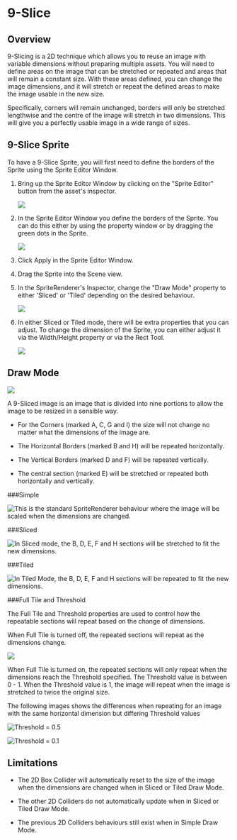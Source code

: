 9-Slice
=======

Overview
--------

9-Slicing is a 2D technique which allows you to reuse an image with variable dimensions without preparing multiple assets. You will need to define areas on the image that can be stretched or repeated and areas that will remain a constant size. With these areas defined, you can change the image dimensions, and it will stretch or repeat the defined areas to make the image usable in the new size.

Specifically, corners will remain unchanged, borders will only be stretched lengthwise and the centre of the image will stretch in two dimensions. This will give you a perfectly usable image in a wide range of sizes.

9-Slice Sprite
--------------

To have a 9-Slice Sprite, you will first need to define the borders of the Sprite using the Sprite Editor Window.

1. Bring up the Sprite Editor Window by clicking on the "Sprite Editor" button from the asset's inspector.

    ![](../uploads/Main/9Slice1.png) 

2. In the Sprite Editor Window you define the borders of the Sprite. You can do this either by using the property window or by dragging the green dots in the Sprite.

    ![](../uploads/Main/9Slice2.jpg) 

3. Click Apply in the Sprite Editor Window.

4. Drag the Sprite into the Scene view.

5. In the SpriteRenderer's Inspector, change the "Draw Mode" property to either 'Sliced' or 'Tiled' depending on the desired behaviour.

    ![](../uploads/Main/9Slice3.png) 

6. In either Sliced or Tiled mode, there will be extra properties that you can adjust. To change the dimension of the Sprite, you can either adjust it via the Width/Height property or via the Rect Tool.

    ![](../uploads/Main/9Slice4.png) 


Draw Mode
---------

![](../uploads/Main/9Slice5.png) 

A 9-Sliced image is an image that is divided into nine portions to allow the image to be resized in a sensible way.

* For the Corners (marked A, C, G and I) the size will not change no matter what the dimensions of the image are.

* The Horizontal Borders (marked B and H) will be repeated horizontally.

* The Vertical Borders (marked D and F) will be repeated vertically.

* The central section (marked E) will be stretched or repeated both horizontally and vertically.


###Simple

![This is the standard SpriteRenderer behaviour where the image will be scaled when the dimensions are changed.](../uploads/Main/9Slice6.png) 

###Sliced

![In Sliced mode, the B, D, E, F and H sections will be stretched to fit the new dimensions.](../uploads/Main/9Slice7.png) 

###Tiled

![In Tiled Mode, the B, D, E, F and H sections will be repeated to fit the new dimensions.](../uploads/Main/9Slice8.png) 

###Full Tile and Threshold

The Full Tile and Threshold properties are used to control how the repeatable sections will repeat based on the change of dimensions.

When Full Tile is turned off, the repeated sections will repeat as the dimensions change.

![](../uploads/Main/9Slice9.png) 

When Full Tile is turned on, the repeated sections will only repeat when the dimensions reach the Threshold specified. The Threshold value is between 0 - 1. When the Threshold value is 1, the image will repeat when the image is stretched to twice the original size.

The following images shows the differences when repeating for an image with the same horizontal dimension but differing Threshold values

![Threshold = 0.5](../uploads/Main/9Slice10.png) 

![Threshold = 0.1](../uploads/Main/9Slice11.jpg) 


Limitations
-----------

* The 2D Box Collider will automatically reset to the size of the image when the dimensions are changed when in Sliced or Tiled Draw Mode.

* The other 2D Colliders do not automatically update when in Sliced or Tiled Draw Mode.

* The previous 2D Colliders behaviours still exist when in Simple Draw Mode.


